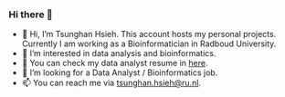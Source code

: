 ### Hi there 👋

- 👋 Hi, I’m Tsunghan Hsieh. This account hosts my personal projects. Currently I am working as a Bioinformatician in Radboud University.
- 👀 I’m interested in data analysis and bioinformatics.
- 🌱 You can check my data analyst resume in [here](../../../ApplyDataScientist/blob/main/Tsunghan_CV_2023_Mar_DataAnalysts.pdf).
- 💞️ I’m looking for a Data Analyst / Bioinformatics job.
- 📫 You can reach me via tsunghan.hsieh@ru.nl.

<!---
TsunghanHsieh/TsunghanHsieh is a ✨ special ✨ repository because its `README.md` (this file) appears on your GitHub profile.
You can click the Preview link to take a look at your changes.
--->
